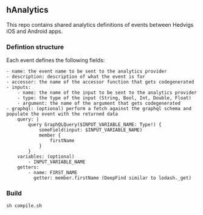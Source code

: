 ## hAnalytics

This repo contains shared analytics definitions of events between Hedvigs iOS and Android apps.

### Defintion structure

Each event defines the following fields:

	- name: the event name to be sent to the analytics provider
    - description: description of what the event is for
	- accessor: the name of the accessor function that gets codegenerated
	- inputs:
		- name: the name of the input to be sent to the analytics provider
		- type: the type of the input (String, Bool, Int, Double, Float)
		- argument: the name of the argument that gets codegenerated
    - graphql: (optional) perform a fetch against the graphql schema and populate the event with the returned data
        query: |
            query GraphQLQuery($INPUT_VARIABLE_NAME: Type!) {
                someField(input: $INPUT_VARIABLE_NAME)
                member {
                    firstName
                }
            }
        variables: (optional)
            - INPUT_VARIABLE_NAME
        getters:
            - name: FIRST_NAME
              getter: member.firstName (DeepFind similar to lodash._get)

### Build

`sh compile.sh`